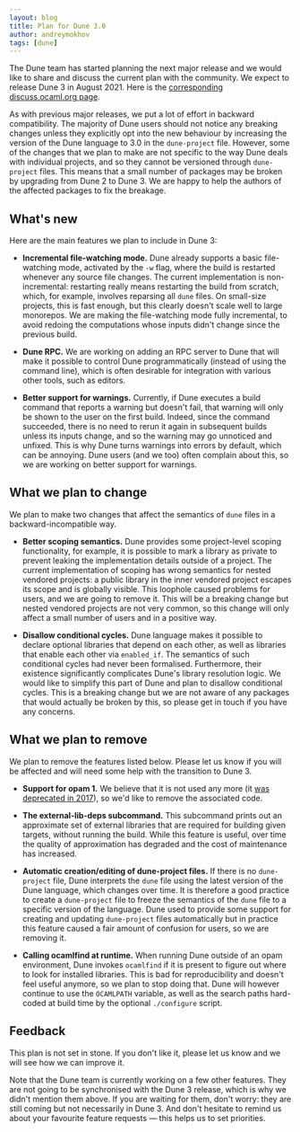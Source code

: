 ```yaml
---
layout: blog
title: Plan for Dune 3.0
author: andreymokhov
tags: [dune]
---
```


The Dune team has started planning the next major release and we would like to
share and discuss the current plan with the community. We expect to release
Dune 3 in August 2021. Here is the
[corresponding discuss.ocaml.org page](https://discuss.ocaml.org/t/plan-for-dune-3-0/7414).

As with previous major releases, we put a lot of effort in backward
compatibility. The majority of Dune users should not notice any breaking changes
unless they explicitly opt into the new behaviour by increasing the version of
the Dune language to 3.0 in the `dune-project` file. However, some of the
changes that we plan to make are not specific to the way Dune deals with
individual projects, and so they cannot be versioned through `dune-project`
files. This means that a small number of packages may be broken by upgrading
from Dune 2 to Dune 3. We are happy to help the authors of the affected packages
to fix the breakage.

## What's new

Here are the main features we plan to include in Dune 3:

* **Incremental file-watching mode.** Dune already supports a basic
  file-watching mode, activated by the `-w` flag, where the build is restarted
  whenever any source file changes. The current implementation is
  non-incremental: restarting really means restarting the build from scratch,
  which, for example, involves reparsing all `dune` files. On small-size
  projects, this is fast enough, but this clearly doesn't scale well to large
  monorepos. We are making the file-watching mode fully incremental, to avoid
  redoing the computations whose inputs didn't change since the previous build.

* **Dune RPC.** We are working on adding an RPC server to Dune that will make it
  possible to control Dune programmatically (instead of using the command line),
  which is often desirable for integration with various other tools, such as
  editors.

* **Better support for warnings.** Currently, if Dune executes a build command
  that reports a warning but doesn't fail, that warning will only be shown to
  the user on the first build. Indeed, since the command succeeded, there is no
  need to rerun it again in subsequent builds unless its inputs change, and so
  the warning may go unnoticed and unfixed. This is why Dune turns warnings into
  errors by default, which can be annoying. Dune users (and we too) often
  complain about this, so we are working on better support for warnings.

## What we plan to change

We plan to make two changes that affect the semantics of `dune` files in a
backward-incompatible way.

* **Better scoping semantics.** Dune provides some project-level scoping
  functionality, for example, it is possible to mark a library as private to
  prevent leaking the implementation details outside of a project. The current
  implementation of scoping has wrong semantics for nested vendored projects: a
  public library in the inner vendored project escapes its scope and is globally
  visible. This loophole caused problems for users, and we are going to remove
  it. This will be a breaking change but nested vendored projects are not very
  common, so this change will only affect a small number of users and in a
  positive way.

* **Disallow conditional cycles.** Dune language makes it possible to declare
  optional libraries that depend on each other, as well as libraries that enable
  each other via `enabled_if`. The semantics of such conditional cycles had
  never been formalised. Furthermore, their existence significantly complicates
  Dune's library resolution logic. We would like to simplify this part of Dune
  and plan to disallow conditional cycles. This is a breaking change but we are
  not aware of any packages that would actually be broken by this, so please get
  in touch if you have any concerns.

## What we plan to remove

We plan to remove the features listed below. Please let us know if you will be
affected and will need some help with the transition to Dune 3.

* **Support for opam 1.** We believe that it is not used any more (it [was
  deprecated in 2017](https://opam.ocaml.org/blog/deprecating-opam-1-2-0/)), so
  we'd like to remove the associated code.

* **The external-lib-deps subcommand.** This subcommand prints out an
  approximate set of external libraries that are required for building given
  targets, without running the build. While this feature is useful, over time
  the quality of approximation has degraded and the cost of maintenance has
  increased.

* **Automatic creation/editing of dune-project files.** If there is no
  `dune-project` file, Dune interprets the `dune` file using the latest version
  of the Dune language, which changes over time. It is therefore a good practice
  to create a `dune-project` file to freeze the semantics of the `dune` file to a specific version of the language. Dune used to provide some support for creating and updating `dune-project` files automatically but in practice this feature caused a fair amount of confusion for users, so we are removing it.

* **Calling ocamlfind at runtime.** When running Dune outside of an opam
  environment, Dune invokes `ocamlfind` if it is present to figure out where to
  look for installed libraries. This is bad for reproducibility and doesn't feel
  useful anymore, so we plan to stop doing that. Dune will however continue to
  use the `OCAMLPATH` variable, as well as the search paths hard-coded at build
  time by the optional `./configure` script.

## Feedback

This plan is not set in stone. If you don't like it, please let us know and
we will see how we can improve it.

Note that the Dune team is currently working on a few other features. They are
not going to be synchronised with the Dune 3 release, which is why we didn't
mention them above. If you are waiting for them, don't worry: they are still
coming but not necessarily in Dune 3. And don't hesitate to remind us about your
favourite feature requests &mdash; this helps us to set priorities.
